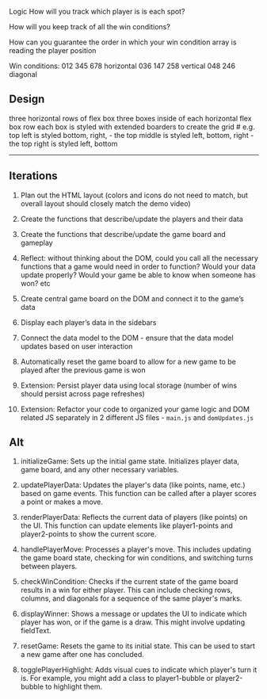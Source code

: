 Logic
How will you track which player is is each spot?


How will you keep track of all the win conditions?

  

How can you guarantee the order in which your win condition array is reading the player position



Win conditions:
012 345 678 horizontal 
036 147 258 vertical 
048 246 diagonal 

## Design 
three horizontal rows of flex box 
three boxes inside of each horizontal flex box row 
each box is styled with extended boarders to create the grid # 
	e.g. top left is styled bottom, right, - the top middle is styled left, bottom, right - the top right is styled left, bottom

---
## Iterations

1. Plan out the HTML layout (colors and icons do not need to match, but overall layout should closely match the demo video)

2. Create the functions that describe/update the players and their data

3. Create the functions that describe/update the game board and gameplay

4. Reflect: without thinking about the DOM, could you call all the necessary functions that a game would need in order to function? Would your data update properly? Would your game be able to know when someone has won? etc

5. Create central game board on the DOM and connect it to the game’s data

6. Display each player’s data in the sidebars

7. Connect the data model to the DOM - ensure that the data model updates based on user interaction

8. Automatically reset the game board to allow for a new game to be played after the previous game is won

9. Extension: Persist player data using local storage (number of wins should persist across page refreshes)

10. Extension: Refactor your code to organized your game logic and DOM related JS separately in 2 different JS files - `main.js` and `domUpdates.js`

## Alt

1. initializeGame: Sets up the initial game state. Initializes player data, game board, and any other necessary variables.

2. updatePlayerData: Updates the player's data (like points, name, etc.) based on game events. This function can be called after a player scores a point or makes a move.

3. renderPlayerData: Reflects the current data of players (like points) on the UI. This function can update elements like player1-points and player2-points to show the current score.

4. handlePlayerMove: Processes a player's move. This includes updating the game board state, checking for win conditions, and switching turns between players.

5. checkWinCondition: Checks if the current state of the game board results in a win for either player. This can include checking rows, columns, and diagonals for a sequence of the same player's marks.

6. displayWinner: Shows a message or updates the UI to indicate which player has won, or if the game is a draw. This might involve updating fieldText.

7. resetGame: Resets the game to its initial state. This can be used to start a new game after one has concluded.

8. togglePlayerHighlight: Adds visual cues to indicate which player's turn it is. For example, you might add a class to player1-bubble or player2-bubble to highlight them.